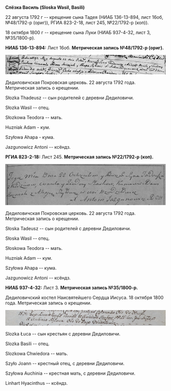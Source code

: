 **Слёзка Василь (Sloska Wasil, Basili)**

22 августа 1792 г -- крещение сына Тадея (НИАБ 136-13-894, лист 16об,
№48/1792-р (ориг)), РГИА 823-2-18, лист 245, №22/1792-р (коп)).

18 октября 1800 г -- крещение сына Луки (НИАБ 937-4-32, лист 3,
№35/1800-р).

**НИАБ 136-13-894:** Лист 16об. **Метрическая запись №48/1792-р
(ориг).**

![](./media/d6d767853f5112cf0e0da14900c43c18b153fbe2.png)

Дедиловичская Покровская церковь. 22 августа 1792 года. Метрическая
запись о крещении.

Słozka Thadeusz -- сын родителей с деревни Дедиловичи.

Słozka Wasil -- отец.

Słozkowa Teodora -- мать.

Huzniak Adam - кум.

Szyłowa Ahapa - кума.

Jazgunowicz Antoni -- ксёндз.

**РГИА 823-2-18:** Лист 245. **Метрическая запись №22/1792-р (коп).**

![](./media/26bba2f98c096a359b3ac0c116f93b5095a4c372.png)

Дедиловичская Покровская церковь. 22 августа 1792 года. Метрическая
запись о крещении.

Słoska Tadeusz -- сын родителей с деревни Дедиловичи.

Słoska Wasil -- отец.

Słoskowa Teodora -- мать.

Huzniak Adam -- кум.

Szyłowa Ahapa -- кума.

Jazgunowicz Antoni -- ксёндз.

**НИАБ 937-4-32:** Лист 3. **Метрическая запись №35/1800-р.**

Дедиловичский костел Наисвятейшего Сердца Иисуса. 18 октября 1800 года.
Метрическая запись о крещении.

![](./media/9215448af907925799a43064a207d99942b1f6a4.png)

Slozka Łuca -- сын крестьян с деревни Дедиловичи.

Slozka Basili -- отец.

Slozkowa Chwiedora -- мать.

Szyło Joann -- крестный отец, с деревни Дедиловичи.

Szyłowa Auchinia -- крестная мать, с деревни Дедиловичи.

Linhart Hyacinthus -- ксёндз.
